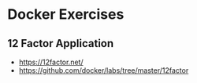 # Docker Exercises 

## 12 Factor Application
- https://12factor.net/
- https://github.com/docker/labs/tree/master/12factor

<!-- - https://www.docker.com/blog/how-to-use-the-postgres-docker-official-image/ -->